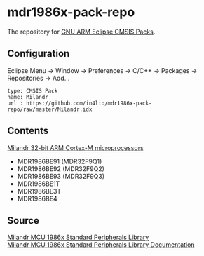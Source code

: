 # mdr1986x-pack-repo

The repository for [GNU ARM Eclipse CMSIS Packs](http://gnuarmeclipse.github.io/plugins/packs-manager/).

## Configuration

Eclipse Menu → Window → Preferences → C/C++ → Packages → Repositories → Add...

```
type: CMSIS Pack
name: Milandr
url : https://github.com/in4lio/mdr1986x-pack-repo/raw/master/Milandr.idx 
```

## Contents

[Milandr 32-bit АRМ Cortex-М microprocessors](http://milandr.ru/en/index.php?mact=Products,cntnt01,default,0&cntnt01hierarchyid=5&cntnt01returnid=141)

- MDR1986BE91 (MDR32F9Q1)
- MDR1986BE92 (MDR32F9Q2)
- MDR1986BE93 (MDR32F9Q3)
- MDR1986BE1T
- MDR1986BE3T
- MDR1986BE4

## Source

[Milandr MCU 1986x Standard Peripherals Library](https://github.com/eldarkg/emdr1986x-std-per-lib)<br>
[Milandr MCU 1986x Standard Peripherals Library Documentation](https://github.com/eldarkg/emdr1986x-std-per-lib-doc)
